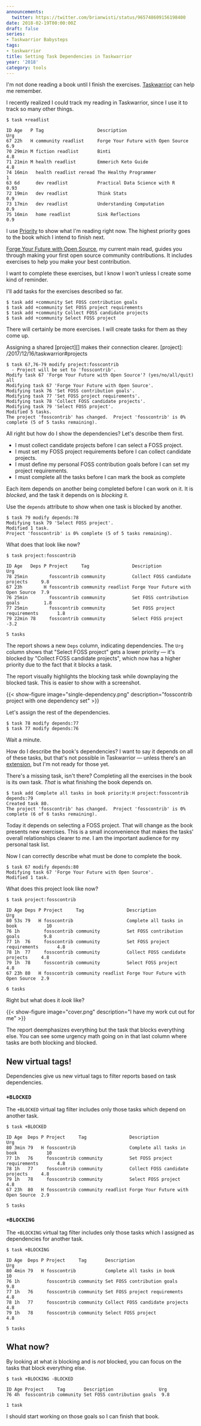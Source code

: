 ```yaml
---
announcements:
  twitter: https://twitter.com/brianwisti/status/965748609156198400
date: 2018-02-19T00:00:00Z
draft: false
series:
- Taskwarrior Babysteps
tags:
- taskwarrior
title: Setting Task Dependencies in Taskwarrior
year: '2018'
category: tools
---
```



I'm not done reading a book until I finish the exercises. [Taskwarrior][] can help me remember.

[Taskwarrior]: https://taskwarrior.org/
<!--more-->

I recently realized I could track my reading in Taskwarrior, since I use it to track so many other things.

    $ task +readlist

    ID Age   P Tag                    Description                        Urg 
    67 22h   H community readlist     Forge Your Future with Open Source  6.9
    70 29min M fiction readlist       Binti                               4.8
    71 21min M health readlist        Emmerich Keto Guide                 4.8
    74 16min   health readlist reread The Healthy Programmer                1
    63 6d      dev readlist           Practical Data Science with R      0.93
    72 19min   dev readlist           Think Stats                         0.9
    73 17min   dev readlist           Understanding Computation           0.9
    75 16min   home readlist          Sink Reflections                    0.9

I use [Priority][] to show what I'm reading right now. The highest priority goes to the book which I
intend to finish next.

[Priority]: /2017/12/25/taskwarrior-priorities

[Forge Your Future with Open Source]: https://pragprog.com/book/vbopens/forge-your-future-with-open-source

[Forge Your Future with Open Source][], my current main read, guides you through making your first
open source community contributions. It includes exercises to help you make your best contribution. 

I want to complete these exercises, but I know I won't unless I create some kind of reminder. 

I'll add tasks for the exercises described so far.

    $ task add +community Set FOSS contribution goals
    $ task add +community Set FOSS project requirements
    $ task add +community Collect FOSS candidate projects
    $ task add +community Select FOSS project

There will certainly be more exercises. I will create tasks for them as they come up.

Assigning a shared [project][] makes their connection clearer.
[project]: /2017/12/16/taskwarrior#projects

    $ task 67,76-79 modify project:fosscontrib
      - Project will be set to 'fosscontrib'.
    Modify task 67 'Forge Your Future with Open Source'? (yes/no/all/quit) all
    Modifying task 67 'Forge Your Future with Open Source'.
    Modifying task 76 'Set FOSS contribution goals'.
    Modifying task 77 'Set FOSS project requirements'.
    Modifying task 78 'Collect FOSS candidate projects'.
    Modifying task 79 'Select FOSS project'.
    Modified 5 tasks.
    The project 'fosscontrib' has changed.  Project 'fosscontrib' is 0% complete (5 of 5 tasks remaining).

All right but how do I show the dependencies? Let's describe them first.

* I must collect candidate projects before I can select a FOSS project.
* I must set my FOSS project requirements before I can collect candidate projects.
* I must define my personal FOSS contribution goals before I can set my project requirements.
* I must complete all the tasks before I can mark the book as complete

Each item depends on another being completed before I can work on it. It is *blocked*, and the task it depends
on is *blocking* it.

Use the `depends` attribute to show when one task is blocked by another.

    $ task 79 modify depends:78    
    Modifying task 79 'Select FOSS project'.
    Modified 1 task.
    Project 'fosscontrib' is 0% complete (5 of 5 tasks remaining).

What does that look like now?

    $ task project:fosscontrib

    ID Age   Deps P Project     Tag                Description                        Urg 
    78 25min        fosscontrib community          Collect FOSS candidate projects     9.8
    67 23h        H fosscontrib community readlist Forge Your Future with Open Source  7.9
    76 25min        fosscontrib community          Set FOSS contribution goals         1.8
    77 25min        fosscontrib community          Set FOSS project requirements       1.8
    79 22min 78     fosscontrib community          Select FOSS project                -3.2

    5 tasks


The report shows a new `Deps` column, indicating dependencies. The `Urg` column shows that "Select FOSS
project" gets a lower priority — it's blocked by "Collect FOSS candidate projects", which now has a higher
priority due to the fact that it blocks a task.

The report visually highlights the blocking task while downplaying the blocked task. This is easier to show
with a screenshot.

{{< show-figure image="single-dependency.png"
  description="fosscontrib project with one dependency set" >}}

Let's assign the rest of the dependencies.

    $ task 78 modify depends:77
    $ task 77 modify depends:76

Wait a minute.

How do I describe the book's dependencies? I want to say it depends on all of
these tasks, but that's not possible in Taskwarrior — unless there's an [extension][],
but I'm not ready for those yet.

[extension]: https://taskwarrior.org/tools/

There's a missing task, isn't there? Completing all the exercises in the book is its own task. *That* is
what finishing the book depends on. 

    $ task add Complete all tasks in book priority:H project:fosscontrib depends:79
    Created task 80.
    The project 'fosscontrib' has changed.  Project 'fosscontrib' is 0% complete (6 of 6 tasks remaining).

Today it depends on selecting a FOSS project. That will change as the book presents new exercises. This is a
small inconvenience that makes the tasks' overall relationships clearer to *me*. I am the important audience
for my personal task list.

Now I can correctly describe what must be done to complete the book.

    $ task 67 modify depends:80
    Modifying task 67 'Forge Your Future with Open Source'.
    Modified 1 task.

What does this project look like now?

    $ task project:fosscontrib

    ID Age Deps P Project     Tag                Description                        Urg 
    80 53s 79   H fosscontrib                    Complete all tasks in book           10
    76 1h         fosscontrib community          Set FOSS contribution goals         9.8
    77 1h  76     fosscontrib community          Set FOSS project requirements       4.8
    78 1h  77     fosscontrib community          Collect FOSS candidate projects     4.8
    79 1h  78     fosscontrib community          Select FOSS project                 4.8
    67 23h 80   H fosscontrib community readlist Forge Your Future with Open Source  2.9

    6 tasks

Right but what does it *look* like?

{{< show-figure image="cover.png" description="I have my work cut out for me" >}}

The report deemphasizes everything but the task that blocks everything else. You can see some urgency math going
on in that last column where tasks are both blocking and blocked.

## New virtual tags!

Dependencies give us new virtual tags to filter reports based on task dependencies.

### `+BLOCKED`

The `+BLOCKED` virtual tag filter includes only those tasks which depend on another task.

    $ task +BLOCKED                

    ID Age  Deps P Project     Tag                Description                        Urg 
    80 3min 79   H fosscontrib                    Complete all tasks in book           10
    77 1h   76     fosscontrib community          Set FOSS project requirements       4.8
    78 1h   77     fosscontrib community          Collect FOSS candidate projects     4.8
    79 1h   78     fosscontrib community          Select FOSS project                 4.8
    67 23h  80   H fosscontrib community readlist Forge Your Future with Open Source  2.9

    5 tasks

### `+BLOCKING`

The `+BLOCKING` virtual tag filter includes only those tasks which I assigned as dependencies for another
task.

    $ task +BLOCKING

    ID Age  Deps P Project     Tag       Description                     Urg 
    80 4min 79   H fosscontrib           Complete all tasks in book        10
    76 1h          fosscontrib community Set FOSS contribution goals      9.8
    77 1h   76     fosscontrib community Set FOSS project requirements    4.8
    78 1h   77     fosscontrib community Collect FOSS candidate projects  4.8
    79 1h   78     fosscontrib community Select FOSS project              4.8

    5 tasks

## What now?

By looking at what *is* blocking and is *not* blocked, you can focus on the tasks that block everything else.

    $ task +BLOCKING -BLOCKED

    ID Age Project     Tag       Description                 Urg 
    76 4h  fosscontrib community Set FOSS contribution goals  9.8

    1 task

I should start working on those goals so I can finish that book.

